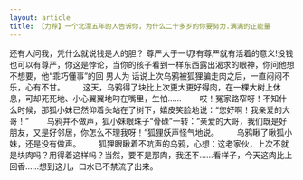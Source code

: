 ```yaml
---
layout: article
title: 【力荐】一个北漂五年的人告诉你，为什么二十多岁的你要努力.满满的正能量
---
```


还有人问我，凭什么就说钱是人的胆？ 尊严大于一切!有尊严就有活着的意义!没钱也可以有尊严，你这是悖论，当你的孩子看到一样东西露出渴求的眼神，你问他想不想要，他“乖巧懂事”的回 男人为
话说上次乌鸦被狐狸骗走肉之后，一直闷闷不乐，心有不甘。
　　这天，乌鸦得了块比上次更大更好得肉，在一棵大树上休息，可却死死地、小心翼翼地叼在嘴里，生怕……
　　哎！冤家路窄呀！不知什么时候，那狐小妹已然仰着头站在了树下，嬉皮笑脸地说：“您好啊！我亲爱的大哥！”
　　乌鸦并不做声，狐小妹眼珠子“骨碌”一转：“亲爱的大哥，我们既是好朋友，又是好邻居，你怎么不理我呀！”狐狸妖声怪气地说。
　　乌鸦瞅了瞅狐小妹，还是没有做声。
　　狐狸眼瞅着不吭声的乌鸦，心想：这老家伙，上次不就是块肉吗？用得着这样吗？当然，要不是那肉，我还不……看样子，今天这肉比上回香……想到这儿，口水已不禁流了出来。
